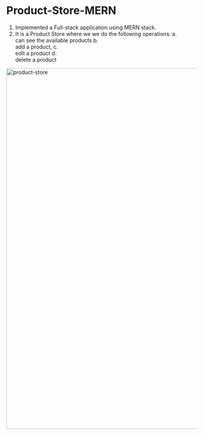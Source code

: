 # Product-Store-MERN
1. Implemented a Full-stack application using MERN stack.
2. It is a Product Store where we we do the following operations:
    a. <br /> can see the available products
    b. <br /> add a product,
    c. <br /> edit a product
    d. <br /> delete a product
<img width="950" alt="product-store" src="https://github.com/user-attachments/assets/281c0751-9abe-4ce0-989d-f2b413ed7ba3" />
